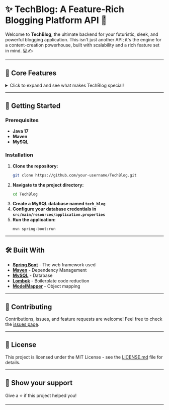 # ✨ TechBlog: A Feature-Rich Blogging Platform API 🚀

Welcome to **TechBlog**, the ultimate backend for your futuristic, sleek, and powerful blogging application. This isn't just another API; it's the engine for a content-creation powerhouse, built with scalability and a rich feature set in mind. 💻✍️

---

## 🌟 Core Features

<details>
  <summary>Click to expand and see what makes TechBlog special!</summary>

- **🔐 Secure User Authentication & Authorization:** Robust, role-based access control (RBAC) ensures that your users' data is safe and that they only access what they're supposed to.
- **✍️ Intuitive Post Management:** A full CRUD (Create, Read, Update, Delete) API for blog posts, with support for drafts, scheduled publishing, and revisions.
- **🖼️ Rich Media Support:** Seamlessly upload, store, and manage images, videos, and other media to bring your articles to life.
- **🏷️ Dynamic Tagging & Categorization:** Organize your content with a flexible and powerful tagging and categorization system.
- **👍 Interactive Comments & Reactions:** Foster a vibrant community with a nested commenting system and a variety of user reactions.
- **🔍 Powerful Search:** A lightning-fast, full-text search engine to help users find exactly what they're looking for.
- **📈 Analytics & Insights:** A comprehensive analytics dashboard to track your blog's performance, including views, likes, and comments.
- **🎨 Customizable Theming:** A flexible theming engine that allows you to create a unique look and feel for your blog.
- **📱 Responsive Design:** A mobile-first design that ensures your blog looks great on any device.
- **🌐 SEO Optimized:** Built-in SEO features to help your blog rank higher in search results.
- **RSS & Atom Feeds:** Keep your readers up-to-date with the latest content through RSS and Atom feeds.
- **Social Sharing:** Easily share your articles on social media with built-in sharing buttons.
- **Multi-Language Support:** Reach a global audience with support for multiple languages.
- **Extensible Plugin Architecture:** Extend the functionality of your blog with a powerful plugin architecture.
- **Developer-Friendly API:** A well-documented, easy-to-use API that makes it a breeze to build custom integrations.

</details>

---

## 🚀 Getting Started

### Prerequisites

- **Java 17**
- **Maven**
- **MySQL**

### Installation

1. **Clone the repository:**
   ```bash
   git clone https://github.com/your-username/TechBlog.git
   ```
2. **Navigate to the project directory:**
   ```bash
   cd TechBlog
   ```
3. **Create a MySQL database named `tech_blog`**
4. **Configure your database credentials in `src/main/resources/application.properties`**
5. **Run the application:**
   ```bash
   mvn spring-boot:run
   ```

---

## 🛠️ Built With

- **[Spring Boot](https://spring.io/projects/spring-boot)** - The web framework used
- **[Maven](https://maven.apache.org/)** - Dependency Management
- **[MySQL](https://www.mysql.com/)** - Database
- **[Lombok](https://projectlombok.org/)** - Boilerplate code reduction
- **[ModelMapper](http://modelmapper.org/)** - Object mapping

---

## 🤝 Contributing

Contributions, issues, and feature requests are welcome! Feel free to check the [issues page](https://github.com/your-username/TechBlog/issues).

---

## 📝 License

This project is licensed under the MIT License - see the [LICENSE.md](LICENSE.md) file for details.

---

## 💖 Show your support

Give a ⭐️ if this project helped you!

---
